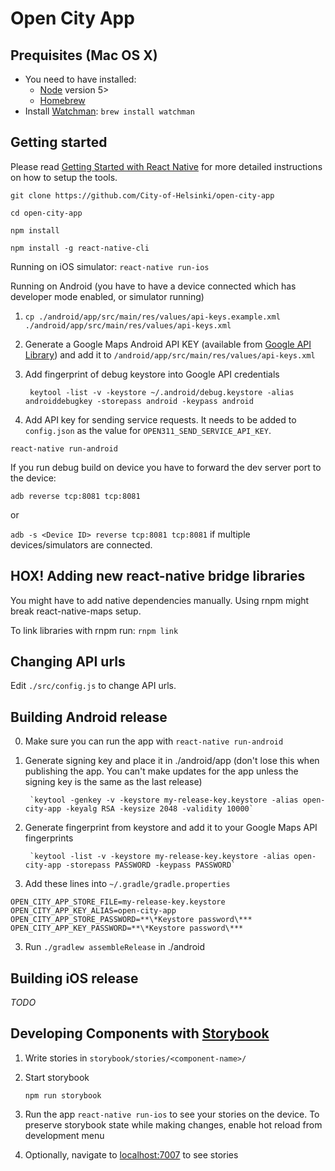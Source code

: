 # Open City App


## Prequisites (Mac OS X)

- You need to have installed:
  - [Node](https://nodejs.org/en/) version 5>
  - [Homebrew](http://brew.sh/)
- Install [Watchman](https://facebook.github.io/watchman/):
`brew install watchman`


## Getting started

Please read [Getting Started with React Native](https://facebook.github.io/react-native/docs/getting-started.html) for more detailed instructions on how to setup the tools.

`git clone https://github.com/City-of-Helsinki/open-city-app`

`cd open-city-app`

`npm install`

`npm install -g react-native-cli`


Running on iOS simulator:
`react-native run-ios`

Running on Android (you have to have a device connected which has developer mode enabled, or simulator running)

1. `cp ./android/app/src/main/res/values/api-keys.example.xml ./android/app/src/main/res/values/api-keys.xml`

2. Generate a Google Maps Android API KEY (available from [Google API Library](https://console.developers.google.com/apis/)) and add it to `/android/app/src/main/res/values/api-keys.xml`

3. Add fingerprint of debug keystore into Google API credentials

        keytool -list -v -keystore ~/.android/debug.keystore -alias androiddebugkey -storepass android -keypass android

4. Add API key for sending service requests. It needs to be added to `config.json` as the value for `OPEN311_SEND_SERVICE_API_KEY`.


`react-native run-android`

If you run debug build on device you have to forward the dev server port to the device:

`adb reverse tcp:8081 tcp:8081`

or

`adb -s <Device ID> reverse tcp:8081 tcp:8081` if multiple devices/simulators are connected.


## HOX! Adding new react-native bridge libraries

You might have to add native dependencies manually.
Using rnpm might break react-native-maps setup.

To link libraries with rnpm run: `rnpm link`


## Changing API urls

Edit `./src/config.js` to change API urls.


## Building Android release

0. Make sure you can run the app with `react-native run-android`

1. Generate signing key and place it in ./android/app (don't lose this when publishing the app. You can't make updates for the app unless the signing key is the same as the last release)

        `keytool -genkey -v -keystore my-release-key.keystore -alias open-city-app -keyalg RSA -keysize 2048 -validity 10000`

1. Generate fingerprint from keystore and add it to your Google Maps API fingerprints

        `keytool -list -v -keystore my-release-key.keystore -alias open-city-app -storepass PASSWORD -keypass PASSWORD`

2. Add these lines into `~/.gradle/gradle.properties`

```
OPEN_CITY_APP_STORE_FILE=my-release-key.keystore
OPEN_CITY_APP_KEY_ALIAS=open-city-app
OPEN_CITY_APP_STORE_PASSWORD=**\*Keystore password\***
OPEN_CITY_APP_KEY_PASSWORD=**\*Keystore password\***
```

3. Run `./gradlew assembleRelease` in ./android


## Building iOS release

_TODO_

## Developing Components with [Storybook](https://storybook.js.org)

1. Write stories in `storybook/stories/<component-name>/`

2. Start storybook

      `npm run storybook`

3. Run the app `react-native run-ios` to see your stories on the device. To preserve storybook state while making changes, enable hot reload from development menu

4. Optionally, navigate to [localhost:7007](localhost:7007) to see stories
